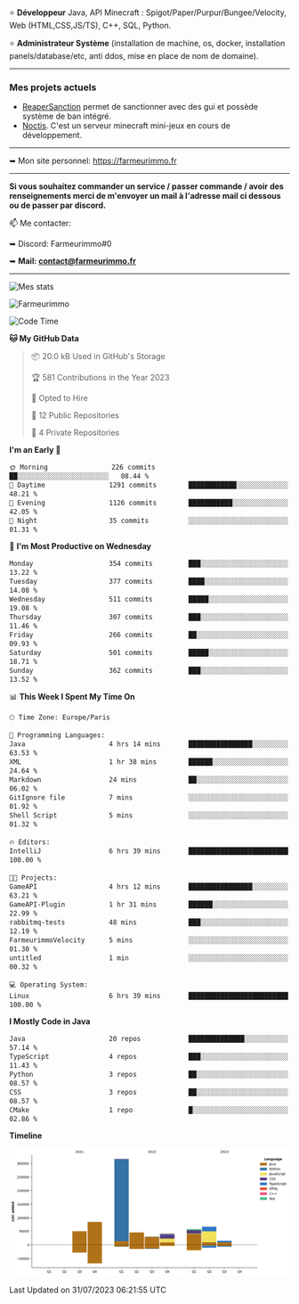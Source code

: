 ⭐ **Développeur** Java, API Minecraft : Spigot/Paper/Purpur/Bungee/Velocity, Web (HTML,CSS,JS/TS), C++, SQL, Python.

⭐ **Administrateur Système** (installation de machine, os, docker, installation panels/database/etc, anti ddos, mise en place de nom de domaine).

---

### Mes projets actuels
- [ReaperSanction](https://www.spigotmc.org/resources/reapersanction.89580/) permet de sanctionner avec des gui et possède système de ban intégré.
- [Noctis](https://discord.gg/ydRurvUJ8U). C'est un serveur minecraft mini-jeux en cours de développement.

---

➥ Mon site personnel: https://farmeurimmo.fr

---

**Si vous souhaitez commander un service / passer commande / avoir des renseignements merci de m'envoyer un mail à l'adresse mail ci dessous ou de passer par discord.**

📫 Me contacter:
 
   ➥ Discord: Farmeurimmo#0
   
   ➥ **Mail: contact@farmeurimmo.fr**

---

![Mes stats](https://github-readme-stats.farmeurimmo.fr/api?username=Farmeurimmo&count_private=true&show_icons=true&theme=radical)

<img src="https://komarev.com/ghpvc/?username=Farmeurimmo" alt="Farmeurimmo" />

<!--START_SECTION:waka-->
![Code Time](http://img.shields.io/badge/Code%20Time-860%20hrs%2015%20mins-blue)

**🐱 My GitHub Data** 

> 📦 20.0 kB Used in GitHub's Storage 
 > 
> 🏆 581 Contributions in the Year 2023
 > 
> 💼 Opted to Hire
 > 
> 📜 12 Public Repositories 
 > 
> 🔑 4 Private Repositories 
 > 
**I'm an Early 🐤** 

```text
🌞 Morning                226 commits         ██░░░░░░░░░░░░░░░░░░░░░░░   08.44 % 
🌆 Daytime                1291 commits        ████████████░░░░░░░░░░░░░   48.21 % 
🌃 Evening                1126 commits        ███████████░░░░░░░░░░░░░░   42.05 % 
🌙 Night                  35 commits          ░░░░░░░░░░░░░░░░░░░░░░░░░   01.31 % 
```
📅 **I'm Most Productive on Wednesday** 

```text
Monday                   354 commits         ███░░░░░░░░░░░░░░░░░░░░░░   13.22 % 
Tuesday                  377 commits         ████░░░░░░░░░░░░░░░░░░░░░   14.08 % 
Wednesday                511 commits         █████░░░░░░░░░░░░░░░░░░░░   19.08 % 
Thursday                 307 commits         ███░░░░░░░░░░░░░░░░░░░░░░   11.46 % 
Friday                   266 commits         ██░░░░░░░░░░░░░░░░░░░░░░░   09.93 % 
Saturday                 501 commits         █████░░░░░░░░░░░░░░░░░░░░   18.71 % 
Sunday                   362 commits         ███░░░░░░░░░░░░░░░░░░░░░░   13.52 % 
```


📊 **This Week I Spent My Time On** 

```text
🕑︎ Time Zone: Europe/Paris

💬 Programming Languages: 
Java                     4 hrs 14 mins       ████████████████░░░░░░░░░   63.53 % 
XML                      1 hr 38 mins        ██████░░░░░░░░░░░░░░░░░░░   24.64 % 
Markdown                 24 mins             ██░░░░░░░░░░░░░░░░░░░░░░░   06.02 % 
GitIgnore file           7 mins              ░░░░░░░░░░░░░░░░░░░░░░░░░   01.92 % 
Shell Script             5 mins              ░░░░░░░░░░░░░░░░░░░░░░░░░   01.32 % 

🔥 Editors: 
IntelliJ                 6 hrs 39 mins       █████████████████████████   100.00 % 

🐱‍💻 Projects: 
GameAPI                  4 hrs 12 mins       ████████████████░░░░░░░░░   63.21 % 
GameAPI-Plugin           1 hr 31 mins        ██████░░░░░░░░░░░░░░░░░░░   22.99 % 
rabbitmq-tests           48 mins             ███░░░░░░░░░░░░░░░░░░░░░░   12.19 % 
FarmeurimmoVelocity      5 mins              ░░░░░░░░░░░░░░░░░░░░░░░░░   01.30 % 
untitled                 1 min               ░░░░░░░░░░░░░░░░░░░░░░░░░   00.32 % 

💻 Operating System: 
Linux                    6 hrs 39 mins       █████████████████████████   100.00 % 
```

**I Mostly Code in Java** 

```text
Java                     20 repos            ██████████████░░░░░░░░░░░   57.14 % 
TypeScript               4 repos             ███░░░░░░░░░░░░░░░░░░░░░░   11.43 % 
Python                   3 repos             ██░░░░░░░░░░░░░░░░░░░░░░░   08.57 % 
CSS                      3 repos             ██░░░░░░░░░░░░░░░░░░░░░░░   08.57 % 
CMake                    1 repo              █░░░░░░░░░░░░░░░░░░░░░░░░   02.86 % 
```



**Timeline**

![Lines of Code chart](https://raw.githubusercontent.com/Farmeurimmo/Farmeurimmo/main/assets/bar_graph.png)


 Last Updated on 31/07/2023 06:21:55 UTC
<!--END_SECTION:waka-->
